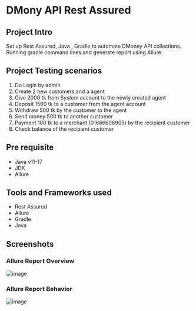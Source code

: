 # DMony API Rest Assured

## Project Intro
Set up Rest Assured, Java , Gradle to automate DMoney API collections.
Running gradle command lines and generate report using Allure.

## Project Testing scenarios
1. Do Login by admin
2. Create 2 new customers and a agent
3. Give 2000 tk from System account to the newly created agent
4. Deposit 1500 tk to a customer from the agent account
5. Withdraw 500 tk by the customer to the agent
6. Send money 500 tk to another customer
7. Payment 100 tk to a merchant (01686606905) by the recipient customer
8. Check balance of the recipient customer

## Pre requisite
- Java v11-17
- JDK
- Allure

## Tools and Frameworks used
- Rest Assured
- Allure
- Gradle
- Java

## Screenshots
### Allure Report Overview
![image](https://github.com/hasan-sagar/DMoney-API-Rest-Assured/assets/61242766/26b5fb9e-2948-4dbd-a06f-9cad04553d97)
### Allure Report Behavior
![image](https://github.com/hasan-sagar/DMoney-API-Rest-Assured/assets/61242766/d53edf04-0802-45b0-85d2-d4a8694cedc2)

